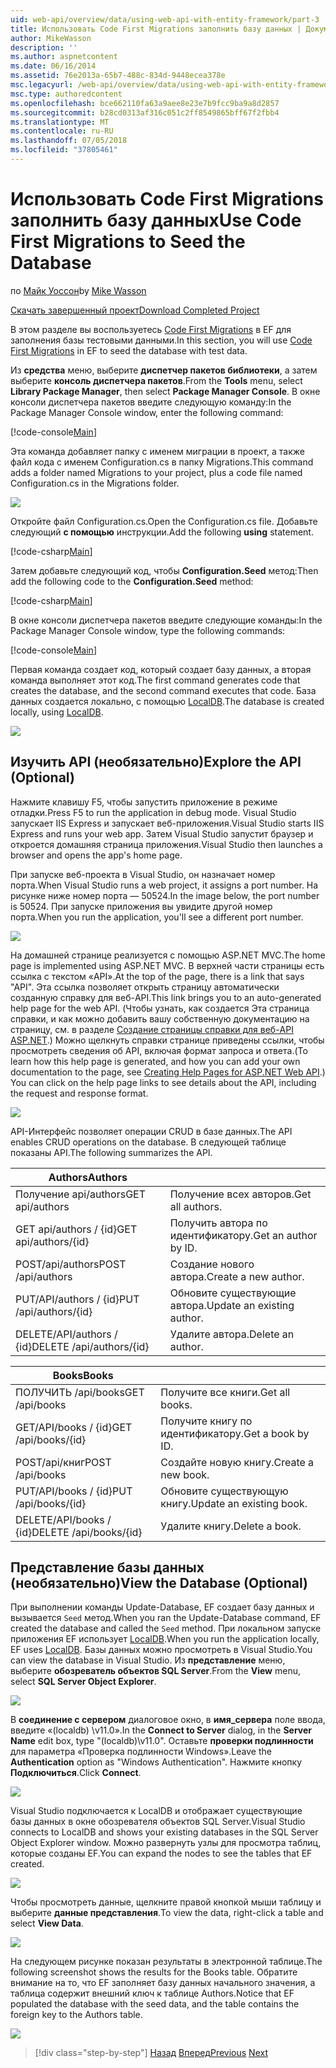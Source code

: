 ```yaml
---
uid: web-api/overview/data/using-web-api-with-entity-framework/part-3
title: Использовать Code First Migrations заполнить базу данных | Документация Майкрософт
author: MikeWasson
description: ''
ms.author: aspnetcontent
ms.date: 06/16/2014
ms.assetid: 76e2013a-65b7-488c-834d-9448ecea378e
msc.legacyurl: /web-api/overview/data/using-web-api-with-entity-framework/part-3
msc.type: authoredcontent
ms.openlocfilehash: bce662110fa63a9aee8e23e7b9fcc9ba9a8d2857
ms.sourcegitcommit: b28cd0313af316c051c2ff8549865bff67f2fbb4
ms.translationtype: MT
ms.contentlocale: ru-RU
ms.lasthandoff: 07/05/2018
ms.locfileid: "37805461"
---
```

<a name="use-code-first-migrations-to-seed-the-database"></a><span data-ttu-id="2759d-102">Использовать Code First Migrations заполнить базу данных</span><span class="sxs-lookup"><span data-stu-id="2759d-102">Use Code First Migrations to Seed the Database</span></span>
====================
<span data-ttu-id="2759d-103">по [Майк Уоссон](https://github.com/MikeWasson)</span><span class="sxs-lookup"><span data-stu-id="2759d-103">by [Mike Wasson](https://github.com/MikeWasson)</span></span>

[<span data-ttu-id="2759d-104">Скачать завершенный проект</span><span class="sxs-lookup"><span data-stu-id="2759d-104">Download Completed Project</span></span>](https://github.com/MikeWasson/BookService)

<span data-ttu-id="2759d-105">В этом разделе вы воспользуетесь [Code First Migrations](https://msdn.microsoft.com/data/jj591621) в EF для заполнения базы тестовыми данными.</span><span class="sxs-lookup"><span data-stu-id="2759d-105">In this section, you will use [Code First Migrations](https://msdn.microsoft.com/data/jj591621) in EF to seed the database with test data.</span></span>

<span data-ttu-id="2759d-106">Из **средства** меню, выберите **диспетчер пакетов библиотеки**, а затем выберите **консоль диспетчера пакетов**.</span><span class="sxs-lookup"><span data-stu-id="2759d-106">From the **Tools** menu, select **Library Package Manager**, then select **Package Manager Console**.</span></span> <span data-ttu-id="2759d-107">В окне консоли диспетчера пакетов введите следующую команду:</span><span class="sxs-lookup"><span data-stu-id="2759d-107">In the Package Manager Console window, enter the following command:</span></span>

[!code-console[Main](part-3/samples/sample1.cmd)]

<span data-ttu-id="2759d-108">Эта команда добавляет папку с именем миграции в проект, а также файл кода с именем Configuration.cs в папку Migrations.</span><span class="sxs-lookup"><span data-stu-id="2759d-108">This command adds a folder named Migrations to your project, plus a code file named Configuration.cs in the Migrations folder.</span></span>

![](part-3/_static/image1.png)

<span data-ttu-id="2759d-109">Откройте файл Configuration.cs.</span><span class="sxs-lookup"><span data-stu-id="2759d-109">Open the Configuration.cs file.</span></span> <span data-ttu-id="2759d-110">Добавьте следующий **с помощью** инструкции.</span><span class="sxs-lookup"><span data-stu-id="2759d-110">Add the following **using** statement.</span></span>

[!code-csharp[Main](part-3/samples/sample2.cs)]

<span data-ttu-id="2759d-111">Затем добавьте следующий код, чтобы **Configuration.Seed** метод:</span><span class="sxs-lookup"><span data-stu-id="2759d-111">Then add the following code to the **Configuration.Seed** method:</span></span>

[!code-csharp[Main](part-3/samples/sample3.cs)]

<span data-ttu-id="2759d-112">В окне консоли диспетчера пакетов введите следующие команды:</span><span class="sxs-lookup"><span data-stu-id="2759d-112">In the Package Manager Console window, type the following commands:</span></span>

[!code-console[Main](part-3/samples/sample4.cmd)]

<span data-ttu-id="2759d-113">Первая команда создает код, который создает базу данных, а вторая команда выполняет этот код.</span><span class="sxs-lookup"><span data-stu-id="2759d-113">The first command generates code that creates the database, and the second command executes that code.</span></span> <span data-ttu-id="2759d-114">База данных создается локально, с помощью [LocalDB](https://msdn.microsoft.com/library/hh510202.aspx).</span><span class="sxs-lookup"><span data-stu-id="2759d-114">The database is created locally, using [LocalDB](https://msdn.microsoft.com/library/hh510202.aspx).</span></span>

![](part-3/_static/image2.png)

## <a name="explore-the-api-optional"></a><span data-ttu-id="2759d-115">Изучить API (необязательно)</span><span class="sxs-lookup"><span data-stu-id="2759d-115">Explore the API (Optional)</span></span>

<span data-ttu-id="2759d-116">Нажмите клавишу F5, чтобы запустить приложение в режиме отладки.</span><span class="sxs-lookup"><span data-stu-id="2759d-116">Press F5 to run the application in debug mode.</span></span> <span data-ttu-id="2759d-117">Visual Studio запускает IIS Express и запускает веб-приложения.</span><span class="sxs-lookup"><span data-stu-id="2759d-117">Visual Studio starts IIS Express and runs your web app.</span></span> <span data-ttu-id="2759d-118">Затем Visual Studio запустит браузер и откроется домашняя страница приложения.</span><span class="sxs-lookup"><span data-stu-id="2759d-118">Visual Studio then launches a browser and opens the app's home page.</span></span>

<span data-ttu-id="2759d-119">При запуске веб-проекта в Visual Studio, он назначает номер порта.</span><span class="sxs-lookup"><span data-stu-id="2759d-119">When Visual Studio runs a web project, it assigns a port number.</span></span> <span data-ttu-id="2759d-120">На рисунке ниже номер порта — 50524.</span><span class="sxs-lookup"><span data-stu-id="2759d-120">In the image below, the port number is 50524.</span></span> <span data-ttu-id="2759d-121">При запуске приложения вы увидите другой номер порта.</span><span class="sxs-lookup"><span data-stu-id="2759d-121">When you run the application, you'll see a different port number.</span></span>

![](part-3/_static/image3.png)

<span data-ttu-id="2759d-122">На домашней странице реализуется с помощью ASP.NET MVC.</span><span class="sxs-lookup"><span data-stu-id="2759d-122">The home page is implemented using ASP.NET MVC.</span></span> <span data-ttu-id="2759d-123">В верхней части страницы есть ссылка с текстом «API».</span><span class="sxs-lookup"><span data-stu-id="2759d-123">At the top of the page, there is a link that says "API".</span></span> <span data-ttu-id="2759d-124">Эта ссылка позволяет открыть страницу автоматически созданную справку для веб-API.</span><span class="sxs-lookup"><span data-stu-id="2759d-124">This link brings you to an auto-generated help page for the web API.</span></span> <span data-ttu-id="2759d-125">(Чтобы узнать, как создается Эта страница справки, и как можно добавить вашу собственную документацию на страницу, см. в разделе [Создание страницы справки для веб-API ASP.NET](../../getting-started-with-aspnet-web-api/creating-api-help-pages.md).) Можно щелкнуть справки странице приведены ссылки, чтобы просмотреть сведения об API, включая формат запроса и ответа.</span><span class="sxs-lookup"><span data-stu-id="2759d-125">(To learn how this help page is generated, and how you can add your own documentation to the page, see [Creating Help Pages for ASP.NET Web API](../../getting-started-with-aspnet-web-api/creating-api-help-pages.md).) You can click on the help page links to see details about the API, including the request and response format.</span></span>

![](part-3/_static/image4.png)

<span data-ttu-id="2759d-126">API-Интерфейс позволяет операции CRUD в базе данных.</span><span class="sxs-lookup"><span data-stu-id="2759d-126">The API enables CRUD operations on the database.</span></span> <span data-ttu-id="2759d-127">В следующей таблице показаны API.</span><span class="sxs-lookup"><span data-stu-id="2759d-127">The following summarizes the API.</span></span>

| <span data-ttu-id="2759d-128">Authors</span><span class="sxs-lookup"><span data-stu-id="2759d-128">Authors</span></span> |  |
| --- | -- |
| <span data-ttu-id="2759d-129">Получение api/authors</span><span class="sxs-lookup"><span data-stu-id="2759d-129">GET api/authors</span></span> | <span data-ttu-id="2759d-130">Получение всех авторов.</span><span class="sxs-lookup"><span data-stu-id="2759d-130">Get all authors.</span></span> |
| <span data-ttu-id="2759d-131">GET api/authors / {id}</span><span class="sxs-lookup"><span data-stu-id="2759d-131">GET api/authors/{id}</span></span> | <span data-ttu-id="2759d-132">Получить автора по идентификатору.</span><span class="sxs-lookup"><span data-stu-id="2759d-132">Get an author by ID.</span></span> |
| <span data-ttu-id="2759d-133">POST/api/authors</span><span class="sxs-lookup"><span data-stu-id="2759d-133">POST /api/authors</span></span> | <span data-ttu-id="2759d-134">Создание нового автора.</span><span class="sxs-lookup"><span data-stu-id="2759d-134">Create a new author.</span></span> |
| <span data-ttu-id="2759d-135">PUT/API/authors / {id}</span><span class="sxs-lookup"><span data-stu-id="2759d-135">PUT /api/authors/{id}</span></span> | <span data-ttu-id="2759d-136">Обновите существующие автора.</span><span class="sxs-lookup"><span data-stu-id="2759d-136">Update an existing author.</span></span> |
| <span data-ttu-id="2759d-137">DELETE/API/authors / {id}</span><span class="sxs-lookup"><span data-stu-id="2759d-137">DELETE /api/authors/{id}</span></span> | <span data-ttu-id="2759d-138">Удалите автора.</span><span class="sxs-lookup"><span data-stu-id="2759d-138">Delete an author.</span></span> |

| <span data-ttu-id="2759d-139">Books</span><span class="sxs-lookup"><span data-stu-id="2759d-139">Books</span></span> |  |
| --- | -- |
| <span data-ttu-id="2759d-140">ПОЛУЧИТЬ /api/books</span><span class="sxs-lookup"><span data-stu-id="2759d-140">GET /api/books</span></span> | <span data-ttu-id="2759d-141">Получите все книги.</span><span class="sxs-lookup"><span data-stu-id="2759d-141">Get all books.</span></span> |
| <span data-ttu-id="2759d-142">GET/API/books / {id}</span><span class="sxs-lookup"><span data-stu-id="2759d-142">GET /api/books/{id}</span></span> | <span data-ttu-id="2759d-143">Получите книгу по идентификатору.</span><span class="sxs-lookup"><span data-stu-id="2759d-143">Get a book by ID.</span></span> |
| <span data-ttu-id="2759d-144">POST/api/книг</span><span class="sxs-lookup"><span data-stu-id="2759d-144">POST /api/books</span></span> | <span data-ttu-id="2759d-145">Создайте новую книгу.</span><span class="sxs-lookup"><span data-stu-id="2759d-145">Create a new book.</span></span> |
| <span data-ttu-id="2759d-146">PUT/API/books / {id}</span><span class="sxs-lookup"><span data-stu-id="2759d-146">PUT /api/books/{id}</span></span> | <span data-ttu-id="2759d-147">Обновите существующую книгу.</span><span class="sxs-lookup"><span data-stu-id="2759d-147">Update an existing book.</span></span> |
| <span data-ttu-id="2759d-148">DELETE/API/books / {id}</span><span class="sxs-lookup"><span data-stu-id="2759d-148">DELETE /api/books/{id}</span></span> | <span data-ttu-id="2759d-149">Удалите книгу.</span><span class="sxs-lookup"><span data-stu-id="2759d-149">Delete a book.</span></span> |

## <a name="view-the-database-optional"></a><span data-ttu-id="2759d-150">Представление базы данных (необязательно)</span><span class="sxs-lookup"><span data-stu-id="2759d-150">View the Database (Optional)</span></span>

<span data-ttu-id="2759d-151">При выполнении команды Update-Database, EF создает базу данных и вызывается `Seed` метод.</span><span class="sxs-lookup"><span data-stu-id="2759d-151">When you ran the Update-Database command, EF created the database and called the `Seed` method.</span></span> <span data-ttu-id="2759d-152">При локальном запуске приложения EF использует [LocalDB](https://blogs.msdn.com/b/sqlexpress/archive/2011/07/12/introducing-localdb-a-better-sql-express.aspx).</span><span class="sxs-lookup"><span data-stu-id="2759d-152">When you run the application locally, EF uses [LocalDB](https://blogs.msdn.com/b/sqlexpress/archive/2011/07/12/introducing-localdb-a-better-sql-express.aspx).</span></span> <span data-ttu-id="2759d-153">Базы данных можно просмотреть в Visual Studio.</span><span class="sxs-lookup"><span data-stu-id="2759d-153">You can view the database in Visual Studio.</span></span> <span data-ttu-id="2759d-154">Из **представление** меню, выберите **обозреватель объектов SQL Server**.</span><span class="sxs-lookup"><span data-stu-id="2759d-154">From the **View** menu, select **SQL Server Object Explorer**.</span></span>

![](part-3/_static/image5.png)

<span data-ttu-id="2759d-155">В **соединение с сервером** диалоговое окно, в **имя_сервера** поле ввода, введите «(localdb) \v11.0».</span><span class="sxs-lookup"><span data-stu-id="2759d-155">In the **Connect to Server** dialog, in the **Server Name** edit box, type "(localdb)\v11.0".</span></span> <span data-ttu-id="2759d-156">Оставьте **проверки подлинности** для параметра «Проверка подлинности Windows».</span><span class="sxs-lookup"><span data-stu-id="2759d-156">Leave the **Authentication** option as "Windows Authentication".</span></span> <span data-ttu-id="2759d-157">Нажмите кнопку **Подключиться**.</span><span class="sxs-lookup"><span data-stu-id="2759d-157">Click **Connect**.</span></span>

![](part-3/_static/image6.png)

<span data-ttu-id="2759d-158">Visual Studio подключается к LocalDB и отображает существующие базы данных в окне обозревателя объектов SQL Server.</span><span class="sxs-lookup"><span data-stu-id="2759d-158">Visual Studio connects to LocalDB and shows your existing databases in the SQL Server Object Explorer window.</span></span> <span data-ttu-id="2759d-159">Можно развернуть узлы для просмотра таблиц, которые созданы EF.</span><span class="sxs-lookup"><span data-stu-id="2759d-159">You can expand the nodes to see the tables that EF created.</span></span>

![](part-3/_static/image7.png)

<span data-ttu-id="2759d-160">Чтобы просмотреть данные, щелкните правой кнопкой мыши таблицу и выберите **данные представления**.</span><span class="sxs-lookup"><span data-stu-id="2759d-160">To view the data, right-click a table and select **View Data**.</span></span>

![](part-3/_static/image8.png)

<span data-ttu-id="2759d-161">На следующем рисунке показан результаты в электронной таблице.</span><span class="sxs-lookup"><span data-stu-id="2759d-161">The following screenshot shows the results for the Books table.</span></span> <span data-ttu-id="2759d-162">Обратите внимание на то, что EF заполняет базу данных начального значения, а таблица содержит внешний ключ к таблице Authors.</span><span class="sxs-lookup"><span data-stu-id="2759d-162">Notice that EF populated the database with the seed data, and the table contains the foreign key to the Authors table.</span></span>

![](part-3/_static/image9.png)

> [!div class="step-by-step"]
> <span data-ttu-id="2759d-163">[Назад](part-2.md)
> [Вперед](part-4.md)</span><span class="sxs-lookup"><span data-stu-id="2759d-163">[Previous](part-2.md)
[Next](part-4.md)</span></span>
